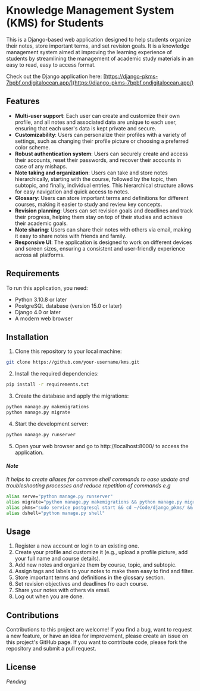 # Knowledge Management System (KMS) for Students

This is a Django-based web application designed to help students organize their notes, store important terms, and set revision goals. It is a knowledge management system aimed at improving the learning experience of students by streamlining the management of academic study materials in an easy to read, easy to access format.

Check out the Django application here: [https://django-pkms-7bpbf.ondigitalocean.app/](https://django-pkms-7bpbf.ondigitalocean.app/)

## Features

- **Multi-user support**: Each user can create and customize their own profile, and all notes and associated data are unique to each user, ensuring that each user's data is kept private and secure.
- **Customizability**: Users can personalize their profiles with a variety of settings, such as changing their profile picture or choosing a preferred color scheme.
- **Robust authentication system**: Users can securely create and access their accounts, reset their passwords, and recover their accounts in case of any mishaps.
- **Note taking and organization**: Users can take and store notes hierarchically, starting with the course, followed by the topic, then subtopic, and finally, individual entries. This hierarchical structure allows for easy navigation and quick access to notes.
- **Glossary**: Users can store important terms and definitions for different courses, making it easier to study and review key concepts.
- **Revision planning**: Users can set revision goals and deadlines and track their progress, helping them stay on top of their studies and achieve their academic goals.
- **Note sharing**: Users can share their notes with others via email, making it easy to share notes with friends and family.
- **Responsive UI**: The application is designed to work on different devices and screen sizes, ensuring a consistent and user-friendly experience across all platforms.


## Requirements

To run this application, you need:

- Python 3.10.8 or later
- PostgreSQL database (version 15.0 or later)
- Django 4.0 or later
- A modern web browser

## Installation

1. Clone this repository to your local machine:

```bash
git clone https://github.com/your-username/kms.git
```

2. Install the required dependencies:
```bash
pip install -r requirements.txt
```
3. Create the database and apply the migrations:
```bash
python manage.py makemigrations
python manage.py migrate
```
4. Start the development server:
```bash
python manage.py runserver
```

5. Open your web browser and go to http://localhost:8000/ to access the application.

#### _Note_
_It helps to create aliases for common shell commands to ease update and troubleshooting processes and reduce repetition of commands e.g_
```bash
alias serve="python manage.py runserver"
alias migrate="python manage.py makemigrations && python manage.py migrate"
alias pkms="sudo service postgresql start && cd ~/Code/django_pkms/ && source ~/Code/django_pkms/.venv/bin/activate && serve"
alias dshell="python manage.py shell"
```

## Usage

1. Register a new account or login to an existing one.
2. Create your profile and customize it (e.g., upload a profile picture, add your full name and course details).
3. Add new notes and organize them by course, topic, and subtopic.
4. Assign tags and labels to your notes to make them easy to find and filter.
5. Store important terms and definitions in the glossary section.
6. Set revision objectives and deadlines fro each course.
7. Share your notes with others via email.
8. Log out when you are done.

## Contributions

Contributions to this project are welcome! If you find a bug, want to request a new feature, or have an idea for improvement, please create an issue on this project's GitHub page. If you want to contribute code, please fork the repository and submit a pull request.

## License
_Pending_
<!-- 
This application is licensed under the MIT License. See the LICENSE file for more details. -->
